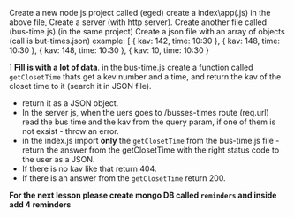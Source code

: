 Create a new node js project called (eged)
create a index\app(.js)
in the above file, Create a server (with http server).
Create another file called (bus-time.js) (in the same project)
Create a json file with an array of objects (call is but-times.json)
example:
[
    {
        kav: 142,
        time: 10:30
    },
    {
        kav: 148,
        time: 10:30
    },
    {
        kav: 148,
        time: 10:30
    },
    {
        kav: 10,
        time: 10:30
    }
    
]
**Fill is with a lot of data**.
in the bus-time.js create a function called `getClosetTime` thats get a kev number and a time, and return the kav of the closet time to it (search it in JSON file).
- return it as a JSON object.
- In the server js, when the uers goes to /busses-times route (req.url) read the bus time and the kav from the query param, if one of them is not exsist - throw an error.
- in the index.js import **only** the `getClosetTime` from the bus-time.js file
 -return the answer from the getClosetTime with the right status code to the user as a JSON.
 - If there is no kav like that return 404.
 - If there is an answer from the `getClosetTime` return 200.
 

**For the next lesson please create mongo DB called `reminders` and inside add 4 reminders**